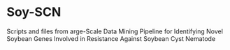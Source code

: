 # Soy-SCN
Scripts and files from arge-Scale Data Mining Pipeline for Identifying Novel Soybean Genes Involved in Resistance Against Soybean Cyst Nematode
